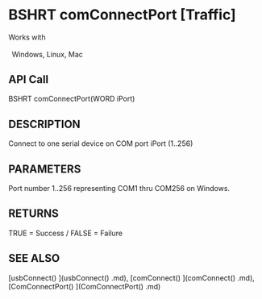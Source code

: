 # BSHRT comConnectPort [Traffic]

Works with <p class="s1" style="padding-top: 2pt;padding-left: 5pt;text-indent: 0pt;text-align: left;"><a name="bookmark200">&zwnj;</a>Windows, Linux, Mac</p>

## API Call
BSHRT comConnectPort(WORD iPort)
## DESCRIPTION
Connect to one serial device on COM port iPort (1..256)

## PARAMETERS
Port number 1..256 representing COM1 thru COM256 on Windows.

## RETURNS
TRUE = Success / FALSE = Failure

## SEE ALSO
[usbConnect() ](usbConnect() .md), [comConnect() ](comConnect() .md), [ComConnectPort() ](ComConnectPort() .md)
